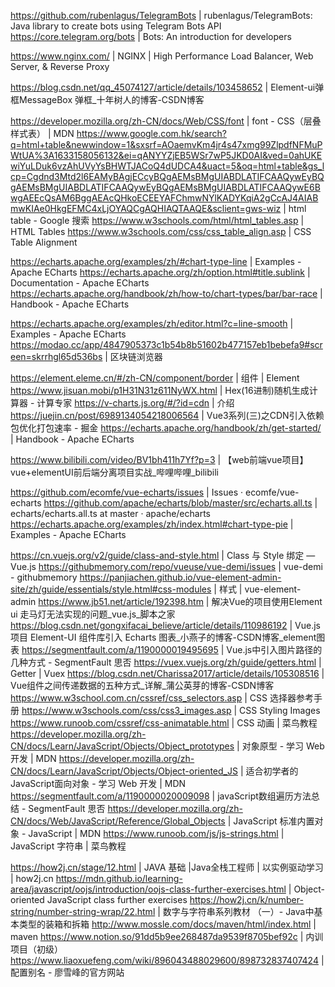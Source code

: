  
https://github.com/rubenlagus/TelegramBots | rubenlagus/TelegramBots: Java library to create bots using Telegram Bots API
https://core.telegram.org/bots | Bots: An introduction for developers

https://www.nginx.com/ | NGINX | High Performance Load Balancer, Web Server, & Reverse Proxy

https://blog.csdn.net/qq_45074127/article/details/103458652 | Element-ui弹框MessageBox 弹框_十年树人的博客-CSDN博客

https://developer.mozilla.org/zh-CN/docs/Web/CSS/font | font - CSS（层叠样式表） | MDN
https://www.google.com.hk/search?q=html+table&newwindow=1&sxsrf=AOaemvKm4jr4s47xmg99ZlpdfNFMuPWtUA%3A1633158056132&ei=qANYYZjEB5WSr7wP5JKD0AI&ved=0ahUKEwiYuLDuk6vzAhUVyYsBHWTJACoQ4dUDCA4&uact=5&oq=html+table&gs_lcp=Cgdnd3Mtd2l6EAMyBAgjECcyBQgAEMsBMgUIABDLATIFCAAQywEyBQgAEMsBMgUIABDLATIFCAAQywEyBQgAEMsBMgUIABDLATIFCAAQywE6BwgAEEcQsAM6BggAEAcQHkoECEEYAFChmwNYlKADYKqiA2gCcAJ4AIABmwKIAe0HkgEFMC4xLjOYAQCgAQHIAQTAAQE&sclient=gws-wiz | html table - Google 搜索
https://www.w3schools.com/html/html_tables.asp | HTML Tables
https://www.w3schools.com/css/css_table_align.asp | CSS Table Alignment

https://echarts.apache.org/examples/zh/#chart-type-line | Examples - Apache ECharts
https://echarts.apache.org/zh/option.html#title.sublink | Documentation - Apache ECharts
https://echarts.apache.org/handbook/zh/how-to/chart-types/bar/bar-race | Handbook - Apache ECharts

https://echarts.apache.org/examples/zh/editor.html?c=line-smooth | Examples - Apache ECharts
https://modao.cc/app/4847905373c1b54b8b51602b477157eb1bebefa9#screen=skrrhgl65d536bs | 区块链浏览器

https://element.eleme.cn/#/zh-CN/component/border | 组件 | Element
https://www.jisuan.mobi/p1H31N31z611NyWX.html | Hex(16进制)随机生成计算器 - 计算专家
https://v-charts.js.org/#/?id=cdn | 介绍
https://juejin.cn/post/6989134054218006564 | Vue3系列(三)之CDN引入依赖包优化打包速率 - 掘金
https://echarts.apache.org/handbook/zh/get-started/ | Handbook - Apache ECharts

https://www.bilibili.com/video/BV1bh411h7Yf?p=3 | 【web前端vue项目】vue+elementUI前后端分离项目实战_哔哩哔哩_bilibili

https://github.com/ecomfe/vue-echarts/issues | Issues · ecomfe/vue-echarts
https://github.com/apache/echarts/blob/master/src/echarts.all.ts | echarts/echarts.all.ts at master · apache/echarts
https://echarts.apache.org/examples/zh/index.html#chart-type-pie | Examples - Apache ECharts

https://cn.vuejs.org/v2/guide/class-and-style.html | Class 与 Style 绑定 — Vue.js
https://githubmemory.com/repo/vueuse/vue-demi/issues | vue-demi - githubmemory
https://panjiachen.github.io/vue-element-admin-site/zh/guide/essentials/style.html#css-modules | 样式 | vue-element-admin
https://www.jb51.net/article/192398.htm | 解决Vue的项目使用Element ui 走马灯无法实现的问题_vue.js_脚本之家
https://blog.csdn.net/gongxifacai_believe/article/details/110986192 | Vue.js 项目 Element-UI 组件库引入 Echarts 图表_小燕子的博客-CSDN博客_element图表
https://segmentfault.com/a/1190000019495695 | Vue.js中引入图片路径的几种方式 - SegmentFault 思否
https://vuex.vuejs.org/zh/guide/getters.html | Getter | Vuex
https://blog.csdn.net/Charissa2017/article/details/105308516 | Vue组件之间传递数据的五种方式_详解_蒲公英芽的博客-CSDN博客
https://www.w3school.com.cn/cssref/css_selectors.asp | CSS 选择器参考手册
https://www.w3schools.com/css/css3_images.asp | CSS Styling Images
https://www.runoob.com/cssref/css-animatable.html | CSS 动画 | 菜鸟教程
https://developer.mozilla.org/zh-CN/docs/Learn/JavaScript/Objects/Object_prototypes | 对象原型 - 学习 Web 开发 | MDN
https://developer.mozilla.org/zh-CN/docs/Learn/JavaScript/Objects/Object-oriented_JS | 适合初学者的JavaScript面向对象 - 学习 Web 开发 | MDN
https://segmentfault.com/a/1190000020009098 | javaScript数组遍历方法总结 - SegmentFault 思否
https://developer.mozilla.org/zh-CN/docs/Web/JavaScript/Reference/Global_Objects | JavaScript 标准内置对象 - JavaScript | MDN
https://www.runoob.com/js/js-strings.html | JavaScript 字符串 | 菜鸟教程

https://how2j.cn/stage/12.html | JAVA 基础 |Java全栈工程师 | 以实例驱动学习 | how2j.cn
https://mdn.github.io/learning-area/javascript/oojs/introduction/oojs-class-further-exercises.html | Object-oriented JavaScript class further exercises
https://how2j.cn/k/number-string/number-string-wrap/22.html | 数字与字符串系列教材 （一）- Java中基本类型的装箱和拆箱
http://www.mossle.com/docs/maven/html/index.html | maven
https://www.notion.so/91dd5b9ee268487da9539f8705bef92c | 内训项目（初级）
https://www.liaoxuefeng.com/wiki/896043488029600/898732837407424 | 配置别名 - 廖雪峰的官方网站
